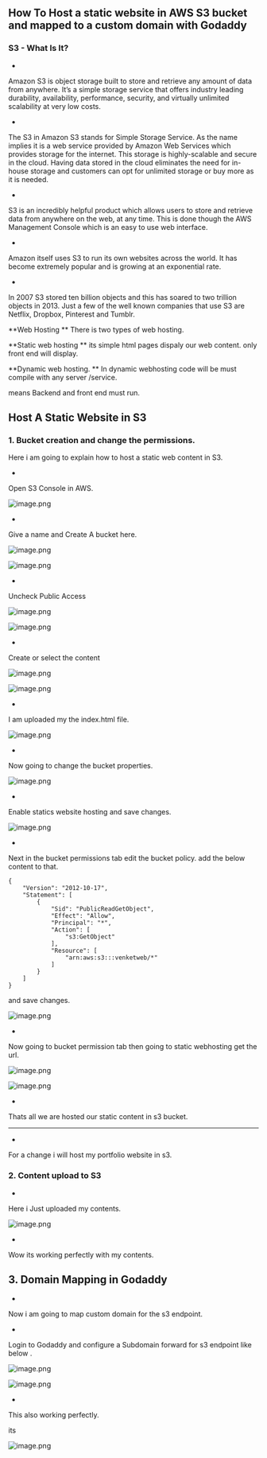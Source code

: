 ## How To Host a static website in AWS S3 bucket and mapped to a custom domain with Godaddy

### S3 - What Is It?



- 
Amazon S3 is object storage built to store and retrieve any amount of data from anywhere. It’s a simple storage service that offers industry leading durability, availability, performance, security, and virtually unlimited scalability at very low costs.



- 
The S3 in Amazon S3 stands for Simple Storage Service. As the name implies it is a web service provided by Amazon Web Services which provides storage for the internet. This storage is highly-scalable and secure in the cloud. Having data stored in the cloud eliminates the need for in-house storage and customers can opt for unlimited storage or buy more as it is needed. 


- 
S3 is an incredibly helpful product which allows users to store and retrieve data from anywhere on the web, at any time. This is done though the AWS Management Console which is an easy to use web interface.


- 
Amazon itself uses S3 to run its own websites across the world. It has become extremely popular and is growing at an exponential rate.


- 
In 2007 S3 stored ten billion objects and this has soared to two trillion objects in 2013. Just a few of the well known companies that use S3 are Netflix, Dropbox, Pinterest and Tumblr.


**Web Hosting
**
There is two types of web hosting.

**Static web hosting 
**
its simple html pages dispaly our web content. only front end will display.

**Dynamic web hosting.
**
In dynamic webhosting code will be must compile with any server /service.

means Backend and front end must run.

## Host A Static Website in S3

### 1. Bucket creation and change the permissions.

Here i am going to explain how to host a static web content in S3.


- 
Open S3 Console in AWS.


![image.png](https://cdn.hashnode.com/res/hashnode/image/upload/v1627408291789/1w4oQq7Mu.png)


- 
Give a name and Create A bucket here.


![image.png](https://cdn.hashnode.com/res/hashnode/image/upload/v1627408417499/CDA7e49HX.png)



![image.png](https://cdn.hashnode.com/res/hashnode/image/upload/v1627408477830/eAVIJM0Mo.png)


- 
Uncheck Public Access

![image.png](https://cdn.hashnode.com/res/hashnode/image/upload/v1627408510530/dChIoL5ce.png)



![image.png](https://cdn.hashnode.com/res/hashnode/image/upload/v1627408551594/TZeTF-L1Y.png)



- 
Create or select the content

![image.png](https://cdn.hashnode.com/res/hashnode/image/upload/v1627408637287/lcRJonfyY.png)



![image.png](https://cdn.hashnode.com/res/hashnode/image/upload/v1627408659772/99f6rdEwz.png)



- 
I am uploaded my the index.html file.


![image.png](https://cdn.hashnode.com/res/hashnode/image/upload/v1627408736968/wZr96Pi5U.png)

- 
Now  going to change the bucket properties.


![image.png](https://cdn.hashnode.com/res/hashnode/image/upload/v1627408755841/d7zPlnG0f.png)


- 
Enable statics website hosting and save changes.


![image.png](https://cdn.hashnode.com/res/hashnode/image/upload/v1627408789311/LvzMUAfYV.png)



- 
Next in the bucket permissions tab edit the bucket policy. add the below content to that.



```
{
    "Version": "2012-10-17",
    "Statement": [
        {
            "Sid": "PublicReadGetObject",
            "Effect": "Allow",
            "Principal": "*",
            "Action": [
                "s3:GetObject"
            ],
            "Resource": [
                "arn:aws:s3:::venketweb/*"
            ]
        }
    ]
}

``` 

and save changes.



![image.png](https://cdn.hashnode.com/res/hashnode/image/upload/v1627408977719/TS_5jG5iI.png)



- 
Now going to bucket permission tab then going to static webhosting get the url.


![image.png](https://cdn.hashnode.com/res/hashnode/image/upload/v1627409073034/h0GLre36Kk.png)



![image.png](https://cdn.hashnode.com/res/hashnode/image/upload/v1627409097107/Mja-mxGBq.png)


- 
Thats all we are hosted our static content in s3 bucket.

********************************************************************************


- 
For a change i will host my portfolio website in s3.

### 2. Content upload to S3

- 
Here i Just uploaded my contents.

![image.png](https://cdn.hashnode.com/res/hashnode/image/upload/v1627409606117/qvjCq6JBK.png)


- 
Wow its working perfectly with my contents.

## 3. Domain Mapping in Godaddy


- 
Now i am going to map custom domain for the s3 endpoint.


- 
Login to Godaddy and configure a Subdomain forward for s3 endpoint like below .



![image.png](https://cdn.hashnode.com/res/hashnode/image/upload/v1627410183129/6npfNfiXC.png)


![image.png](https://cdn.hashnode.com/res/hashnode/image/upload/v1627410201199/WLvGDUHgP.png)



- 
This also working perfectly.

its

![image.png](https://cdn.hashnode.com/res/hashnode/image/upload/v1627410041605/s7g8UftLe.png)

